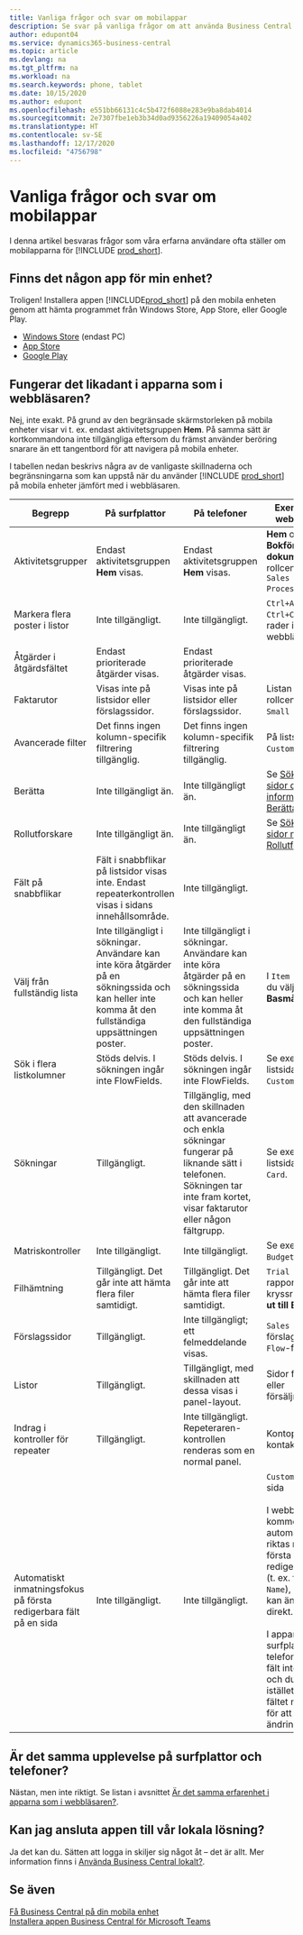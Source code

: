 ```yaml
---
title: Vanliga frågor och svar om mobilappar
description: Se svar på vanliga frågor om att använda Business Central på din telefon eller surfplatta.
author: edupont04
ms.service: dynamics365-business-central
ms.topic: article
ms.devlang: na
ms.tgt_pltfrm: na
ms.workload: na
ms.search.keywords: phone, tablet
ms.date: 10/15/2020
ms.author: edupont
ms.openlocfilehash: e551bb66131c4c5b472f6088e283e9ba8dab4014
ms.sourcegitcommit: 2e7307fbe1eb3b34d0ad9356226a19409054a402
ms.translationtype: HT
ms.contentlocale: sv-SE
ms.lasthandoff: 12/17/2020
ms.locfileid: "4756798"
---
```

# <a name="mobile-apps-faq"></a>Vanliga frågor och svar om mobilappar

I denna artikel besvaras frågor som våra erfarna användare ofta ställer om mobilapparna för [!INCLUDE [prod_short](includes/prod_short.md)].  

## <a name="is-there-an-app-for-my-device"></a>Finns det någon app för min enhet?

Troligen! Installera appen [!INCLUDE[prod_short](includes/prod_short.md)] på den mobila enheten genom att hämta programmet från Windows Store, App Store, eller Google Play.

- [Windows Store](https://go.microsoft.com/fwlink/?LinkId=734848) (endast PC)
- [App Store](https://go.microsoft.com/fwlink/?LinkId=734847)
- [Google Play](https://go.microsoft.com/fwlink/?LinkId=734849)

## <a name="is-it-the-same-experience-in-the-apps-as-in-the-browser"></a>Fungerar det likadant i apparna som i webbläsaren?

Nej, inte exakt. På grund av den begränsade skärmstorleken på mobila enheter visar vi t. ex. endast aktivitetsgruppen **Hem**. På samma sätt är kortkommandona inte tillgängliga eftersom du främst använder beröring snarare än ett tangentbord för att navigera på mobila enheter.

I tabellen nedan beskrivs några av de vanligaste skillnaderna och begränsningarna som kan uppstå när du använder [!INCLUDE [prod_short](includes/prod_short.md)] på mobila enheter jämfört med i webbläsaren.

| Begrepp | På surfplattor | På telefoner | Exempel från webbläsaren |
|--|--|--|--|
| Aktivitetsgrupper | Endast aktivitetsgruppen **Hem** visas. | Endast aktivitetsgruppen **Hem** visas. | **Hem** och **Bokförda dokument** i rollcentret för `Sales Order Processor`. |  |
| Markera flera poster i listor | Inte tillgängligt. | Inte tillgängligt. | `Ctrl+A` eller `Ctrl+Click` på rader i en lista i webbläsaren. |
| Åtgärder i åtgärdsfältet | Endast prioriterade åtgärder visas. | Endast prioriterade åtgärder visas. |  |
| Faktarutor | Visas inte på listsidor eller förslagssidor. | Visas inte på listsidor eller förslagssidor. | Listan `Customer` i rollcentret för `Small Business`. |
| Avancerade filter | Det finns ingen kolumn-specifik filtrering tillgänglig. | Det finns ingen kolumn-specifik filtrering tillgänglig. | På listsidan `Customer`. |
| Berätta | Inte tillgängligt än. | Inte tillgängligt än. | Se [Söka efter sidor och information med Berätta](ui-search.md). |  |
| Rollutforskare | Inte tillgängligt än. | Inte tillgängligt än. | Se [Söka efter sidor med Rollutforskaren](ui-role-explorer.md). |
| Fält på snabbflikar | Fält i snabbflikar på listsidor visas inte. Endast repeaterkontrollen visas i sidans innehållsområde. | Inte tillgängligt. |  |
| Välj från fullständig lista | Inte tillgängligt i sökningar. Användare kan inte köra åtgärder på en sökningssida och kan heller inte komma åt den fullständiga uppsättningen poster. | Inte tillgängligt i sökningar. Användare kan inte köra åtgärder på en sökningssida och kan heller inte komma åt den fullständiga uppsättningen poster. | I `Item Card` när du väljer **Basmåttenhet**. |
| Sök i flera listkolumner | Stöds delvis. I sökningen ingår inte FlowFields. | Stöds delvis. I sökningen ingår inte FlowFields. | Se exempel på listsidan `Customers`. |
| Sökningar | Tillgängligt. | Tillgänglig, med den skillnaden att avancerade och enkla sökningar fungerar på liknande sätt i telefonen. Sökningen tar inte fram kortet, visar faktarutor eller någon fältgrupp. | Se exempel på listsidan `Customer Card`. |
| Matriskontroller | Inte tillgängligt. | Inte tillgängligt. | Se exempel i `G/L Budget`. |
| Filhämtning | Tillgängligt. Det går inte att hämta flera filer samtidigt. | Tillgängligt. Det går inte att hämta flera filer samtidigt. | `Trial Balance`-rapport i kryssruten **Skriv ut till Excel**. |
| Förslagssidor | Tillgängligt. | Inte tillgängligt; ett felmeddelande visas. | `Sales Price`-förslag eller `Cash Flow`-förslag. |
| Listor | Tillgängligt. | Tillgängligt, med skillnaden att dessa visas i panel-layout. | Sidor för kunder eller försäljningsorder. |
| Indrag i kontroller för repeater | Tillgängligt. | Inte tillgängligt. Repeteraren-kontrollen renderas som en normal panel. | Kontoplans- och kontaktlistsidor. |
| Automatiskt inmatningsfokus på första redigerbara fält på en sida | Inte tillgängligt. | Inte tillgängligt. | `Customer Card`-sida<BR /><BR />I webbläsaren kommer fokus automatiskt att riktas mot det första redigerbara fältet (t. ex. fältet `Name`), så att du kan ändra värdet direkt.<BR /><BR />I apparna för surfplatta och telefon står detta fält inte i fokus, och du måste istället markera fältet manuellt för att göra ändringar.|

## <a name="is-it-the-same-experience-on-tables-and-phones"></a>Är det samma upplevelse på surfplattor och telefoner?

Nästan, men inte riktigt. Se listan i avsnittet [Är det samma erfarenhet i apparna som i webbläsaren?](#is-it-the-same-experience-in-the-apps-as-in-the-browser).  

## <a name="can-i-connect-the-app-to-our-on-premises-solution"></a>Kan jag ansluta appen till vår lokala lösning?

Ja det kan du. Sätten att logga in skiljer sig något åt – det är allt. Mer information finns i [Använda Business Central lokalt?](install-mobile-app.md#using-business-central-on-premises).  

## <a name="see-also"></a>Se även

[Få Business Central på din mobila enhet](install-mobile-app.md)  
[Installera appen Business Central för Microsoft Teams](across-install-app-for-teams.md)  
